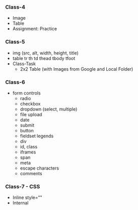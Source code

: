 ### Class-4
- Image
- Table
- Assignment: Practice

### Class-5

- img (src, alt, width, height, title)
- table tr th td thead tbody tfoot
- Class-Task
    - 2x2 Table (with Images from Google and Local Folder)

### Class-6

- form controls
    - radio
    - checkbox
    - dropdown (select, multiple)
    - file upload
    - date
    - submit
    - button
    - fieldset legends
    - div
    - id, class
    - iframes
    - span
    - meta
    - escape characters
    - comments

### Class-7 - CSS

- Inline style=""
- Internal <head> <style>
- External style.css
- Text
    - color
    - font-size: 16px
    - font-family
    - background-color
    - font-weight
    - padding top right bottom left
    - padding: 5px 10px 20px 25px;
    - padding-top: 5px;
    - margin
    - overflow: visible scroll
    - overflow-x, overflow-y
    - width
    - height
    - border: 2px solid color;
    - border-width: 2px;
    - border-style: solid ;
    - border-color: red;
    - word-spacing: 5px;
    - letter-spacing: 5px;


### Class-9 - CSS

 - selectors
    - child selector
    - * {}
    - h1 + p
        <h1>
        <p>
        <p>
    - h1 ~ p
        <h1>
        <p>
        <p>
    - type selector
        h1, h2, h3
    - #example
        <p id="example">
    - .example
        <p class="example">
        <h1 class="example">
    - body {}


### Class-10

    - Colors
        - RGB: color: rgb(0, 255, 0)
        - RGBA: color: rgba(0, 255, 0, 1)
        - Hex Code: #FFFFFF #000000 #FF0000 #00FF00 #0000FF
        - Color Name: black brown
    - Font-Family
        - @font-face {
            font-family: Ali;
            src: url(../font/ali.ttf)
        }
    - Font-weight
    - text-shadow
    - text-alignment
    - display: hidden
    - pseudo selector
        - :active
        - :hover
        - :visited
        - :focus
        - :blink
        - :first-letter
        - :first-name
